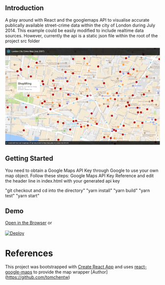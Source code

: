 ## Introduction
A play around with React and the googlemaps API to visualise accurate publically available street-crime data within the city of London during July 2014.
This example could be easily modified to include realtime data sources.  However, currently the api is a static json file within the root of the project src folder

![crime-map-london-city](https://github.com/markhobbs/crime-map-london-city/blob/master/cmlc-thumb.png)

## Getting Started
You need to obtain a Google Maps API Key through Google to use your own map object. Follow these steps: Google Maps API Key Reference and edit the header line in index.html with your generated api key

"git checkout and cd into the directory"
"yarn install"
"yarn build"
"yarn test"
"yarn start"

## Demo
[Open in the Browser](https://crime-map-london-city.herokuapp.com) or  <br /><br /> [![Deploy](https://www.herokucdn.com/deploy/button.svg)](https://heroku.com/deploy)

# References
This project was bootstrapped with [Create React App](https://github.com/facebookincubator/create-react-app) and uses [react-google-maps](https://www.npmjs.com/package/react-google-maps) to provide the map wrapper [Author] (https://github.com/tomchentw)

